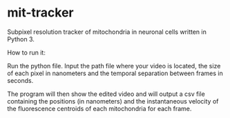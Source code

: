 # mit-tracker
Subpixel resolution tracker of mitochondria in neuronal cells written in Python 3.

How to run it: 

Run the python file. Input the path file where your video is located, the size of each pixel in nanometers and the temporal separation between frames in seconds.

The program will then show the edited video and will output a csv file containing the positions (in nanometers) and the instantaneous velocity of the fluorescence centroids of each mitochondria for each frame.


